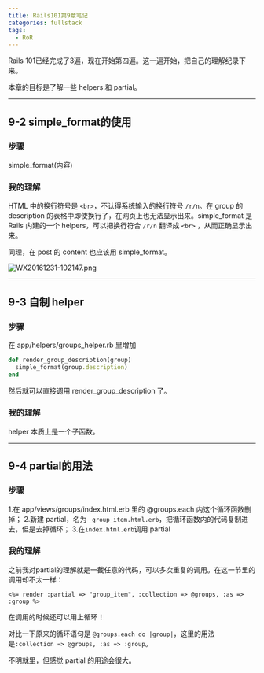 ```yaml
---
title: Rails101第9章笔记
categories: fullstack
tags:
  - RoR
---
```


Rails 101已经完成了3遍，现在开始第四遍。这一遍开始，把自己的理解纪录下来。

本章的目标是了解一些 helpers 和 partial。

---

## 9-2 simple_format的使用

### 步骤

simple_format(内容)

### 我的理解

HTML 中的换行符号是 `<br>`，不认得系统输入的换行符号 `/r/n`。在 group 的 description 的表格中即使换行了，在网页上也无法显示出来。simple_format 是 Rails 内建的一个 helpers，可以把换行符合 `/r/n` 翻译成 `<br>` ，从而正确显示出来。

同理，在 post 的 content 也应该用 simple_format。

![WX20161231-102147.png](http://user-image.logdown.io/user/22009/blog/21058/post/1260196/mOks1zeSgidj0g9jaX2A_WX20161231-102147.png)

---

## 9-3 自制 helper

### 步骤

在 app/helpers/groups_helper.rb 里增加

```ruby
def render_group_description(group)
  simple_format(group.description)
end
```

然后就可以直接调用 render_group_description 了。

### 我的理解

helper 本质上是一个子函数。

---

## 9-4 partial的用法

### 步骤

1.在 app/views/groups/index.html.erb 里的 @groups.each 内这个循环函数删掉；
2.新建 partial，名为 `_group_item.html.erb`，把循环函数内的代码复制进去，但是去掉循环；
3.在`index.html.erb`调用 partial

### 我的理解

之前我对partial的理解就是一截任意的代码，可以多次重复的调用。在这一节里的调用却不太一样：

```
<%= render :partial => "group_item", :collection => @groups, :as => :group %>
```
在调用的时候还可以用上循环！

对比一下原来的循环语句是 `@groups.each do |group|`，这里的用法是`:collection => @groups, :as => :group`。

不明就里，但感觉 partial 的用途会很大。
